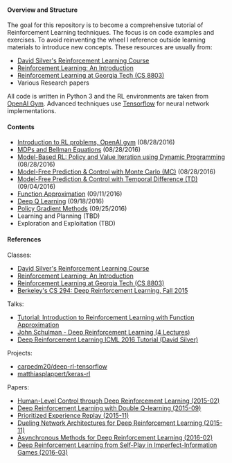 #### Overview and Structure

The goal for this repository is to become a comprehensive tutorial of Reinforcement Learning techniques. The focus is on code examples and exercises. To avoid reinventing the wheel I reference outside learning materials to introduce new concepts. These resources are usually from:

- [David Silver's Reinforcement Learning Course](http://www0.cs.ucl.ac.uk/staff/d.silver/web/Teaching.html)
- [Reinforcement Learning: An Introduction](https://www.dropbox.com/s/b3psxv2r0ccmf80/book2015oct.pdf)
- [Reinforcement Learning at Georgia Tech (CS 8803)](https://www.udacity.com/course/reinforcement-learning--ud600)
- Various Research papers

All code is written in Python 3 and the RL environments are taken from [OpenAI Gym](https://gym.openai.com/). Advanced techniques use [Tensorflow](tensorflow.org/) for neural network implementations.


#### Contents


- [Introduction to RL problems, OpenAI gym](Introduction/) (08/28/2016)
- [MDPs and Bellman Equations](MDP/) (08/28/2016)
- [Model-Based RL: Policy and Value Iteration using Dynamic Programming](DP/) (08/28/2016)
- [Model-Free Prediction & Control with Monte Carlo (MC)](MC/) (08/28/2016)
- [Model-Free Prediction & Control with Temporal Difference (TD)](TD/) (09/04/2016)
- [Function Approximation](FA/) (09/11/2016)
- [Deep Q Learning](DeepQ/) (09/18/2016)
- [Policy Gradient Methods](PolicyGradient/) (09/25/2016)
- Learning and Planning (TBD)
- Exploration and Exploitation (TBD)


#### References

Classes:

- [David Silver's Reinforcement Learning Course](http://www0.cs.ucl.ac.uk/staff/d.silver/web/Teaching.html)
- [Reinforcement Learning: An Introduction](https://webdocs.cs.ualberta.ca/~sutton/book/the-book.html)
- [Reinforcement Learning at Georgia Tech (CS 8803)](https://www.udacity.com/course/reinforcement-learning--ud600)
- [Berkeley's CS 294: Deep Reinforcement Learning, Fall 2015](http://rll.berkeley.edu/deeprlcourse/)

Talks:

- [Tutorial: Introduction to Reinforcement Learning with Function Approximation](https://www.youtube.com/watch?v=ggqnxyjaKe4)
- [John Schulman - Deep Reinforcement Learning (4 Lectures)](https://www.youtube.com/playlist?list=PLjKEIQlKCTZYN3CYBlj8r58SbNorobqcp)
- [Deep Reinforcement Learning ICML 2016 Tutorial (David Silver)](http://techtalks.tv/talks/deep-reinforcement-learning/62360/)

Projects:

- [carpedm20/deep-rl-tensorflow](https://github.com/carpedm20/deep-rl-tensorflow)
- [matthiasplappert/keras-rl](https://github.com/matthiasplappert/keras-rl)

Papers:

- [Human-Level Control through Deep Reinforcement Learning (2015-02)](http://www.readcube.com/articles/10.1038/nature14236)
- [Deep Reinforcement Learning with Double Q-learning (2015-09)](http://arxiv.org/abs/1509.06461)
- [Prioritized Experience Replay (2015-11)](http://arxiv.org/abs/1511.05952)
- [Dueling Network Architectures for Deep Reinforcement Learning (2015-11)](http://arxiv.org/abs/1511.06581)
- [Asynchronous Methods for Deep Reinforcement Learning (2016-02)](http://arxiv.org/abs/1602.01783)
- [Deep Reinforcement Learning from Self-Play in Imperfect-Information Games (2016-03)](http://arxiv.org/abs/1603.01121)